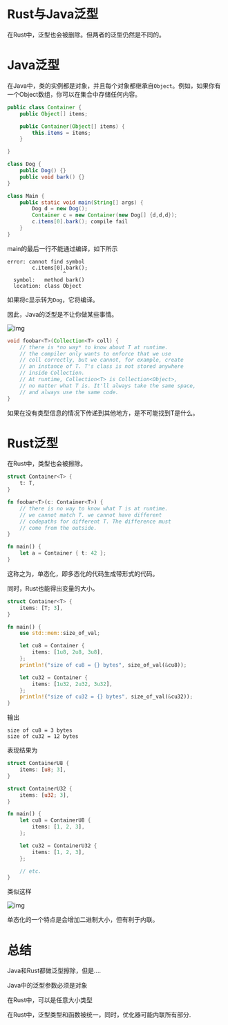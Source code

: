 # Rust与Java泛型
在Rust中，泛型也会被删除。但两者的泛型仍然是不同的。

# Java泛型
在Java中，类的实例都是对象，并且每个对象都继承自`Object`。例如，如果你有一个Object数组，你可以在集合中存储任何内容。
```java
public class Container {
    public Object[] items;

    public Container(Object[] items) {
        this.items = items;
    }

}

class Dog {
    public Dog() {}
    public void bark() {}
}

class Main {
    public static void main(String[] args) {
        Dog d = new Dog();
        Container c = new Container(new Dog[] {d,d,d});
        c.items[0].bark(); compile fail
    }
}
```
main的最后一行不能通过编译，如下所示
```
error: cannot find symbol
        c.items[0].bark();
                  ^
  symbol:   method bark()
  location: class Object
```

如果将c显示转为`Dog`，它将编译。

因此，Java的泛型是不让你做某些事情。

![img](https://fasterthanli.me/static/img/rust-vs-java-generics/boxing.29acd1cd4d10ea59.png)

```java
void foobar<T>(Collection<T> coll) {
    // there is *no way* to know about T at runtime.
    // the compiler only wants to enforce that we use
    // coll correctly, but we cannot, for example, create
    // an instance of T. T's class is not stored anywhere
    // inside Collection.
    // At runtime, Collection<T> is Collection<Object>,
    // no matter what T is. It'll always take the same space,
    // and always use the same code.
}
```

如果在没有类型信息的情况下传递到其他地方，是不可能找到T是什么。

# Rust泛型
在Rust中，类型也会被擦除。
```rust
struct Container<T> {
    t: T,
}

fn foobar<T>(c: Container<T>) {
    // there is no way to know what T is at runtime.
    // we cannot match T. we cannot have different
    // codepaths for different T. The difference must
    // come from the outside.
}

fn main() {
    let a = Container { t: 42 };
}
```

这称之为，单态化，即多态化的代码生成带形式的代码。

同时，Rust也能得出变量的大小。
```rust
struct Container<T> {
    items: [T; 3],
}

fn main() {
    use std::mem::size_of_val;

    let cu8 = Container {
        items: [1u8, 2u8, 3u8],
    };
    println!("size of cu8 = {} bytes", size_of_val(&cu8));

    let cu32 = Container {
        items: [1u32, 2u32, 3u32],
    };
    println!("size of cu32 = {} bytes", size_of_val(&cu32));
}
```

输出
```
size of cu8 = 3 bytes
size of cu32 = 12 bytes
```

表现结果为
```rust
struct ContainerU8 {
    items: [u8; 3],
}

struct ContainerU32 {
    items: [u32; 3],
}

fn main() {
    let cu8 = ContainerU8 {
        items: [1, 2, 3],
    };

    let cu32 = ContainerU32 {
        items: [1, 2, 3],
    };

    // etc.
}
```

类似这样

![img](https://fasterthanli.me/static/img/rust-vs-java-generics/reify.5cd36c3171e25356.png)

单态化的一个特点是会增加二进制大小，但有利于内联。


# 总结

Java和Rust都做泛型擦除，但是....

Java中的泛型参数必须是对象

在Rust中，可以是任意大小类型

在Rust中，泛型类型和函数被统一，同时，优化器可能内联所有部分.

